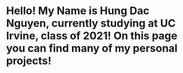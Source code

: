 # Hello! My Name is Hung Dac Nguyen, currently studying at UC Irvine, class of 2021! On this page you can find many of my personal projects!
